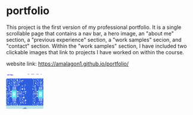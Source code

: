 # portfolio

This project is the first version of my professional portfolio. It is a single scrollable page that contains a nav bar, a hero image, an "about me" section, a "previous experience" section, a "work samples" secion, and "contact" section. Within the "work samples" section, I have included two clickable images that link to projects I have worked on within the course. 

website link: <https://amalagon1.github.io/portfolio/>

<img src="assets/images/portfolio.jpeg" width="100" height="100">